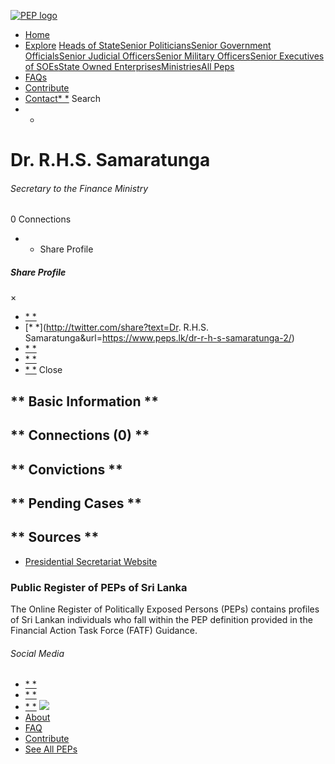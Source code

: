 [![PEP logo](https://www.peps.lk/wp-content/themes/pepold/img/pep-logo.png)](https://www.peps.lk)
*  [Home](https://www.peps.lk/)
*  [Explore](https://www.peps.lk/explore)
[Heads of State](https://www.peps.lk/pep_type/heads-of-state/)[Senior Politicians](https://www.peps.lk/pep_type/senior-politicians)[Senior Government Officials](https://www.peps.lk/pep_type/senior-government-officials)[Senior Judicial Officers](https://www.peps.lk/pep_type/senior-judicial-officers)[Senior Military Officers](https://www.peps.lk/pep_type/senior-military-officers)[Senior Executives of SOEs](https://www.peps.lk/pep_type/senior-executives-of-state-owned-enterprises)[State Owned Enterprises](https://www.peps.lk/soe)[Ministries](https://www.peps.lk/ministries/)[All Peps](https://www.peps.lk/explore)
*  [FAQs](https://www.peps.lk/faq)
*  [Contribute](https://www.peps.lk/contribute)
*  [Contact](https://www.peps.lk/contact)[* *](#collapseSearch)
Search
* *
#  Dr. R.H.S. Samaratunga
######  Secretary to the Finance Ministry
######
0 Connections
* * Share Profile
#####  Share Profile
×
*  [* *](https://www.facebook.com/sharer.php?u=https://www.peps.lk/dr-r-h-s-samaratunga-2/)
*  [* *](http://twitter.com/share?text=Dr. R.H.S. Samaratunga&url=https://www.peps.lk/dr-r-h-s-samaratunga-2/)
*  [* *](https://wa.me/?text=https://www.peps.lk/dr-r-h-s-samaratunga-2/)
*  [* *](whatsapp://send?text=https://www.peps.lk/dr-r-h-s-samaratunga-2/)
*  [* *](mailto:?subject=https://www.peps.lk/dr-r-h-s-samaratunga-2/)
Close
##   ** Basic Information  **
##   ** Connections    (0)  **
##   ** Convictions **
##   ** Pending Cases **
##   ** Sources **
*  [Presidential Secretariat Website](http://www.presidentsoffice.gov.lk/?page_id=1655)
###  Public Register of PEPs of Sri Lanka
The Online Register of Politically Exposed Persons (PEPs) contains profiles of Sri Lankan individuals who fall within the PEP definition provided in the Financial Action Task Force (FATF) Guidance.
######  Social Media
*  [* *](https://www.facebook.com/tisrilanka)
*  [* *](https://twitter.com/tisrilanka/)
*  [* *](https://www.instagram.com/transparency_sri_lanka/)
[![](https://www.peps.lk/wp-content/uploads/2019/11/ti_logo_footer.png)](https://www.tisrilanka.org/)
*  [About](https://www.peps.lk/about/)
*  [FAQ](https://www.peps.lk/faq/)
*  [Contribute](https://www.peps.lk/contribute/)
*  [See All PEPs](https://www.peps.lk/explore/)